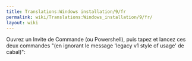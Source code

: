 ```yaml
---
title: Translations:Windows installation/9/fr
permalink: wiki/Translations:Windows_installation/9/fr/
layout: wiki
---
```


Ouvrez un Invite de Commande (ou Powershell), puis tapez et lancez ces
deux commandes "(en ignorant le message 'legacy v1 style of usage' de
cabal)":
